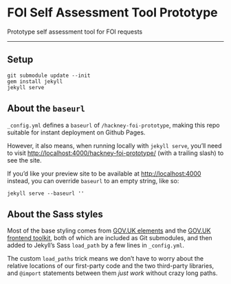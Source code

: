 # FOI Self Assessment Tool Prototype

Prototype self assessment tool for FOI requests

---

## Setup

    git submodule update --init
    gem install jekyll
    jekyll serve

## About the `baseurl`

`_config.yml` defines a `baseurl` of `/hackney-foi-prototype`, making this repo suitable for instant deployment on Github Pages.

However, it also means, when running locally with `jekyll serve`, you’ll need to visit <http://localhost:4000/hackney-foi-prototype/> (with a trailing slash) to see the site.

If you’d like your preview site to be available at <http://localhost:4000> instead, you can override `baseurl` to an empty string, like so:

    jekyll serve --baseurl ''

## About the Sass styles

Most of the base styling comes from [GOV.UK elements](https://github.com/alphagov/govuk_elements) and the [GOV.UK frontend toolkit](https://github.com/alphagov/govuk_frontend_toolkit), both of which are included as Git submodules, and then added to Jekyll’s Sass `load_path` by a few lines in `_config.yml`.

The custom `load_paths` trick means we don’t have to worry about the relative locations of our first-party code and the two third-party libraries, and `@import` statements between them _just work_ without crazy long paths.
